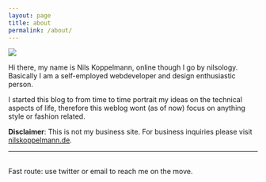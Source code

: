 ```yaml
---
layout: page
title: about
permalink: /about/
---
```


<img class="col one right" src="/img/prof_pic.jpg">

Hi there, my name is Nils Koppelmann, online though I go by nilsology. Basically I am a self-employed webdeveloper and design enthusiastic person.

I started this blog to from time to time portrait my ideas on the technical aspects of life, therefore this weblog wont (as of now) focus on anything style or fashion related.

**Disclaimer**: This is not my business site. For business inquiries please visit [nilskoppelmann.de](http://nilskoppelmann.de).
<hr/>
<br/>
<span class="contacticon center">
	<a href="mailto:info@nilsology.net"><i class="fa fa-envelope-square"></i></a>
	<a href="https://github.com/nilsology" target="_blank"><i class="fa fa-github-square"></i></a>
	<a href="https://twitter.com/nilsology" target="_blank"><i class="fa fa-twitter-square"></i></a>
</span>

<div class="col three caption">
  Fast route: use twitter or email to reach me on the move.
</div>
